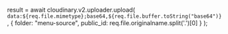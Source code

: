  result = await cloudinary.v2.uploader.upload(
    `data:${req.file.mimetype};base64,${req.file.buffer.toString("base64")}`,
    {
      folder: "menu-source",
      public_id: req.file.originalname.split('.')[0]
    }
  );